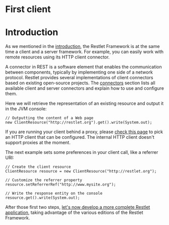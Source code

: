First client
============

Introduction
============

As we mentioned in the [introduction](../index.md "Part I - Introduction"),
the Restlet Framework is at the same time a client and a server
framework. For example, you can easily work with remote resources using
its HTTP client connector.

A connector in REST is a software element that enables the communication
between components, typically by implementing one side of a network
protocol. Restlet provides several implementations of client connectors
based on existing open-source projects. The
[connectors](../../core/base/connectors/index.md "Connectors")
section lists all available client and server connectors and explain how
to use and configure them.

Here we will retrieve the representation of an existing resource and
output it in the JVM console:

~~~~ {.brush: .java}
// Outputting the content of a Web page  
new ClientResource("http://restlet.org").get().write(System.out);  
~~~~

If you are running your client behind a proxy, please [check this
page](../../core/base/connectors/index.md) to
pick an HTTP client that can be configured. The internal HTTP client
doesn't support proxies at the moment.

The next example sets some preferences in your client call, like a
referrer URI:

~~~~ {.brush: .java}
// Create the client resource  
ClientResource resource = new ClientResource("http://restlet.org");  
 
// Customize the referrer property  
resource.setReferrerRef("http://www.mysite.org");  

// Write the response entity on the console
resource.get().write(System.out);  
~~~~

After those first two steps, [let's now develop a more complete Restlet
application](first-application.md "First application"),
taking advantage of the various editions of the Restlet Framework.

